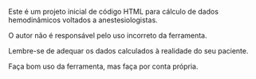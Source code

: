 Este é um projeto inicial de código HTML para cálculo de dados hemodinâmicos voltados a anestesiologistas.

O autor não é responsável pelo uso incorreto da ferramenta.

Lembre-se de adequar os dados calculados à realidade do seu paciente.

Faça bom uso da ferramenta, mas faça por conta própria.
